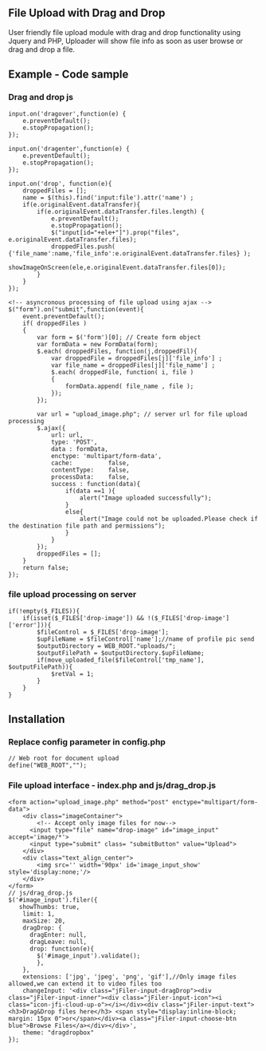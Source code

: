 ## File Upload with Drag and Drop
User friendly file upload module with drag and drop functionality using Jquery and PHP, Uploader will show file info as soon as user browse or drag and drop a file.

## Example - Code sample
### Drag and drop js
    input.on('dragover',function(e) {
        e.preventDefault();
        e.stopPropagation();
    });

    input.on('dragenter',function(e) {
        e.preventDefault();
        e.stopPropagation();
    });

    input.on('drop', function(e){
        droppedFiles = [];
        name = $(this).find('input:file').attr('name') ;
        if(e.originalEvent.dataTransfer){
            if(e.originalEvent.dataTransfer.files.length) {
                e.preventDefault();
                e.stopPropagation();
                $("input[id="+ele+"]").prop("files", e.originalEvent.dataTransfer.files); 
                droppedFiles.push( {'file_name':name,'file_info':e.originalEvent.dataTransfer.files} );
                showImageOnScreen(ele,e.originalEvent.dataTransfer.files[0]);
            }
        }
    });

    <!-- asyncronous processing of file upload using ajax -->
    $("form").on("submit",function(event){
        event.preventDefault();
        if( droppedFiles )
        {   
            var form = $('form')[0]; // Create form object
            var formData = new FormData(form);
            $.each( droppedFiles, function(j,droppedFil){
                var droppedFile = droppedFiles[j]['file_info'] ; 
                var file_name = droppedFiles[j]['file_name'] ;
                $.each( droppedFile, function( i, file )
                {
                    formData.append( file_name , file );
                });
            });
            
            var url = "upload_image.php"; // server url for file upload processing
            $.ajax({
                url: url,
                type: 'POST',
                data : formData,
                enctype: 'multipart/form-data',
                cache:          false,
                contentType:    false,
                processData:    false,
                success : function(data){
                    if(data ==1 ){
                        alert("Image uploaded successfully");
                    }
                    else{
                        alert("Image could not be uploaded.Please check if the destination file path and permissions");
                    }
                }
            });
            droppedFiles = [];
        }
        return false;
    });

### file upload processing on server
    if(!empty($_FILES)){
        if(isset($_FILES['drop-image']) && !($_FILES['drop-image']['error'])){
            $fileControl = $_FILES['drop-image'];
            $upFileName = $fileControl['name'];//name of profile pic send
            $outputDirectory = WEB_ROOT."uploads/";
            $outputFilePath = $outputDirectory.$upFileName;
            if(move_uploaded_file($fileControl['tmp_name'], $outputFilePath)){
                $retVal = 1;
            }
        }
    }

## Installation

### Replace config parameter in config.php 
    // Web root for document upload
    define("WEB_ROOT","");

### File upload interface - index.php and js/drag_drop.js
    <form action="upload_image.php" method="post" enctype="multipart/form-data">
        <div class="imageContainer">
            <!-- Accept only image files for now-->
          <input type="file" name="drop-image" id="image_input" accept='image/*'>
          <input type="submit" class= "submitButton" value="Upload">
        </div>
        <div class="text_align_center">
            <img src='' width='90px' id='image_input_show' style='display:none;'/>
        </div>
    </form>
    // js/drag_drop.js
    $('#image_input').filer({
       showThumbs: true,
        limit: 1,
        maxSize: 20,
        dragDrop: {
          dragEnter: null,
          dragLeave: null,
          drop: function(e){
            $('#image_input').validate();
            },
        },
        extensions: ['jpg', 'jpeg', 'png', 'gif'],//Only image files allowed,we can extend it to video files too
        changeInput: '<div class="jFiler-input-dragDrop"><div class="jFiler-input-inner"><div class="jFiler-input-icon"><i class="icon-jfi-cloud-up-o"></i></div><div class="jFiler-input-text"><h3>Drag&Drop files here</h3> <span style="display:inline-block; margin: 15px 0">or</span></div><a class="jFiler-input-choose-btn blue">Browse Files</a></div></div>',              
        theme: "dragdropbox" 
    });
